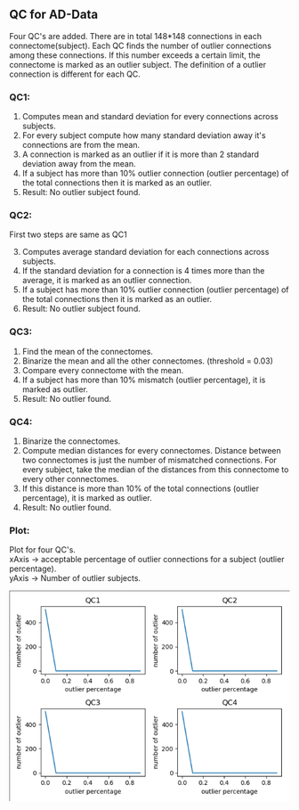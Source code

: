 ## QC for AD-Data

Four QC's are added. There are in total 148*148 connections in each connectome(subject). Each QC finds the number of outlier connections among these connections.
If this number exceeds a certain limit, the connectome is marked as an outlier subject. The definition of a outlier connection is different for each QC.

### QC1:
1. Computes mean and standard deviation for every connections across subjects.
2. For every subject compute how many standard deviation away it's connections are from the mean.
3. A connection is marked as an outlier if it is more than 2 standard deviation away from the mean.
4. If a subject has more than 10% outlier connection (outlier percentage) of the total connections then it is marked as an outlier.
5. Result: No outlier subject found.

### QC2:
First two steps are same as QC1

3. Computes average standard deviation for each connections across subjects.
4. If the standard deviation for a connection is 4 times more than the average, it is marked as an outlier connection.
5. If a subject has more than 10% outlier connection (outlier percentage) of the total connections then it is marked as an outlier.
6. Result: No outlier subject found.

### QC3:
1. Find the mean of the connectomes.
2. Binarize the mean and all the other connectomes. (threshold = 0.03)
3. Compare every connectome with the mean.
4. If a subject has more than 10% mismatch (outlier percentage), it is marked as outlier.
5. Result: No outlier found.

### QC4:
1. Binarize the connectomes.
2. Compute median distances for every connectomes. Distance between two connectomes is just the number of mismatched connections. For every subject, take the median of the distances from this connectome to every other connectomes.
4. If this distance is more than 10% of the total connections (outlier percentage), it is marked as outlier.
5. Result: No outlier found.

### Plot:
Plot for four QC's.  
xAxis -> acceptable percentage of outlier connections for a subject (outlier percentage).  
yAxis -> Number of outlier subjects.  

![QC Plot](https://github.com/mturja-vf-ic-bd/Tractography_ADNI/blob/master/scripts/qc.png)
